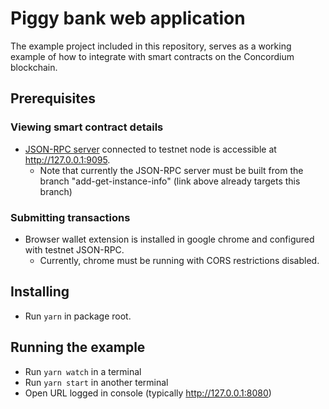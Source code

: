 # Piggy bank web application

The example project included in this repository, serves as a working example of how to integrate with smart contracts on the Concordium blockchain.

## Prerequisites

### Viewing smart contract details

-   [JSON-RPC server](https://github.com/Concordium/concordium-json-rpc/tree/add-get-instance-info) connected to testnet node is accessible at http://127.0.0.1:9095.
    -   Note that currently the JSON-RPC server must be built from the branch "add-get-instance-info" (link above already targets this branch)

### Submitting transactions

-   Browser wallet extension is installed in google chrome and configured with testnet JSON-RPC.
    -   Currently, chrome must be running with CORS restrictions disabled.

## Installing

-   Run `yarn` in package root.

## Running the example

-   Run `yarn watch` in a terminal
-   Run `yarn start` in another terminal
-   Open URL logged in console (typically http://127.0.0.1:8080)
